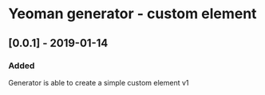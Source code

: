 # Yeoman generator - custom element

## [0.0.1] - 2019-01-14
### Added
Generator is able to create a simple custom element v1
